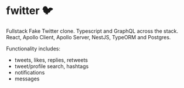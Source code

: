 # fwitter 🐦
Fullstack Fake Twitter clone. Typescript and GraphQL across the stack. React, Apollo Client, Apollo Server, NestJS, TypeORM and Postgres.

Functionality includes:
- tweets, likes, replies, retweets
- tweet/profile search, hashtags
- notifications
- messages

